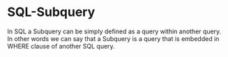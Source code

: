 # SQL-Subquery
In SQL a Subquery can be simply defined as a query within another query. In other words we can say that a Subquery is a query that is embedded in WHERE clause of another SQL query.
